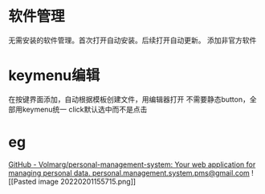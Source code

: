 # 软件管理
无需安装的软件管理。首次打开自动安装。后续打开自动更新。
添加非官方软件
# keymenu编辑
在按键界面添加，自动根据模板创建文件，用编辑器打开
不需要静态button，全部用keymenu统一
click默认选中而不是点击
# eg
[GitHub - Volmarg/personal-management-system: Your web application for managing personal data. <personal.management.system.pms@gmail.com>](https://github.com/Volmarg/personal-management-system)
![[Pasted image 20220201155715.png]]